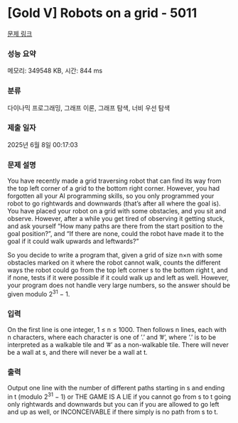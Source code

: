 # [Gold V] Robots on a grid - 5011 

[문제 링크](https://www.acmicpc.net/problem/5011) 

### 성능 요약

메모리: 349548 KB, 시간: 844 ms

### 분류

다이나믹 프로그래밍, 그래프 이론, 그래프 탐색, 너비 우선 탐색

### 제출 일자

2025년 6월 8일 00:17:03

### 문제 설명

<p>You have recently made a grid traversing robot that can find its way from the top left corner of a grid to the bottom right corner. However, you had forgotten all your AI programming skills, so you only programmed your robot to go rightwards and downwards (that’s after all where the goal is). You have placed your robot on a grid with some obstacles, and you sit and observe. However, after a while you get tired of observing it getting stuck, and ask yourself “How many paths are there from the start position to the goal position?”, and “If there are none, could the robot have made it to the goal if it could walk upwards and leftwards?”</p>

<p>So you decide to write a program that, given a grid of size n×n with some obstacles marked on it where the robot cannot walk, counts the different ways the robot could go from the top left corner s to the bottom right t, and if none, tests if it were possible if it could walk up and left as well. However, your program does not handle very large numbers, so the answer should be given modulo 2<sup>31</sup> − 1.</p>

### 입력 

 <p>On the first line is one integer, 1 ≤ n ≤ 1000. Then follows n lines, each with n characters, where each character is one of ’.’ and ’#’, where ’.’ is to be interpreted as a walkable tile and ’#’ as a non-walkable tile. There will never be a wall at s, and there will never be a wall at t.</p>

### 출력 

 <p>Output one line with the number of different paths starting in s and ending in t (modulo 2<sup>31</sup> − 1) or THE GAME IS A LIE if you cannot go from s to t going only rightwards and downwards but you can if you are allowed to go left and up as well, or INCONCEIVABLE if there simply is no path from s to t.</p>

